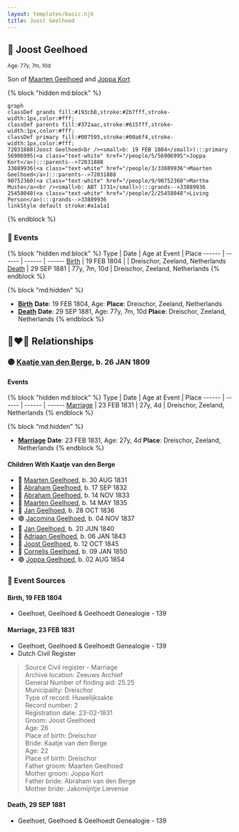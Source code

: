 ```yaml
---
layout: templates/basic.njk
title: Joost Geelhoed
---
```

## 🔵 Joost Geelhoed
<small>Age: 77y, 7m, 10d</small>

Son of [Maarten Geelhoed](/people/3/33889936) and [Joppa Kort](/people/5/56906995)

{% block "hidden md:block" %}
```mermaid
graph
classDef grands fill:#193cb8,stroke:#2b7fff,stroke-width:1px,color:#fff;
classDef parents fill:#372aac,stroke:#615fff,stroke-width:1px,color:#fff;
classDef primary fill:#007595,stroke:#00a6f4,stroke-width:1px,color:#fff;
72031888(Joost Geelhoed<br /><small>b: 19 FEB 1804</small>):::primary
56906995(<a class="text-white" href="/people/5/56906995">Joppa Kort</a>):::parents-->72031888
33889936(<a class="text-white" href="/people/3/33889936">Maarten Geelhoed</a>):::parents-->72031888
90752360(<a class="text-white" href="/people/9/90752360">Martha Muste</a><br /><small>b: ABT 1731</small>):::grands-->33889936
25458048(<a class="text-white" href="/people/2/25458048">Living Person</a>):::grands-->33889936
linkStyle default stroke:#a1a1a1
```
{% endblock %}

### 📆 Events

{% block "hidden md:block" %}
Type | Date | Age at Event | Place
------ | ------ | ------ | ------
[Birth](#event-event-2) | 19 FEB 1804 |  | Dreischor, Zeeland, Netherlands
[Death](#event-event-3) | 29 SEP 1881 | 77y, 7m, 10d | Dreischor, Zeeland, Netherlands
{% endblock %}

{% block "md:hidden" %}
- **[Birth](#event-event-2)**
**Date**: 19 FEB 1804, Age:
**Place**: Dreischor, Zeeland, Netherlands
- **[Death](#event-event-3)**
**Date**: 29 SEP 1881, Age: 77y, 7m, 10d
**Place**: Dreischor, Zeeland, Netherlands
{% endblock %}

## 👩‍❤️‍👨 Relationships

### 🟣 [Kaatje van den Berge](/people/3/32271874), b. 26 JAN 1809

#### Events

{% block "hidden md:block" %}
Type | Date | Age at Event | Place
------ | ------ | ------ | ------
[Marriage](#event-family-0-event-0) | 23 FEB 1831 | 27y, 4d | Dreischor, Zeeland, Netherlands
{% endblock %}

{% block "md:hidden" %}
- **[Marriage](#event-family-0-event-0)**
**Date**: 23 FEB 1831, Age: 27y, 4d
**Place**: Dreischor, Zeeland, Netherlands
{% endblock %}

#### Children With Kaatje van den Berge
* 🔵 [Maarten Geelhoed](/people/5/57272382), b. 30 AUG 1831
* 🔵 [Abraham Geelhoed](/people/1/12826628), b. 17 SEP 1832
* 🔵 [Abraham Geelhoed](/people/9/990506), b. 14 NOV 1833
* 🔵 [Maarten Geelhoed](/people/2/23159760), b. 14 MAY 1835
* 🔵 [Jan Geelhoed](/people/2/29775472), b. 28 OCT 1836
* 🟣 [Jacomina Geelhoed](/people/3/37405220), b. 04 NOV 1837
* 🔵 [Jan Geelhoed](/people/6/66365467), b. 20 JUN 1840
* 🔵 [Adriaan Geelhoed](/people/8/86821084), b. 06 JAN 1843
* 🔵 [Joost Geelhoed](/people/7/73673934), b. 12 OCT 1845
* 🔵 [Cornelis Geelhoed](/people/1/16991740), b. 09 JAN 1850
* 🟣 [Joppa Geelhoed](/people/6/60925262), b. 02 AUG 1854
### 📰 Event Sources

#### <a id="event-event-2"></a> Birth, 19 FEB 1804
* Geelhoet, Geelhoed & Geelhoedt Genealogie  - 139

#### <a id="event-family-0-event-0"></a> Marriage, 23 FEB 1831
* Geelhoet, Geelhoed & Geelhoedt Genealogie  - 139
* Dutch Civil Register
>   
  > Source Civil register - Marriage  
  > Archive location: Zeeuws Archief  
  > General Number of finding aid: 25.25  
  > Municipality: Dreischor  
  > Type of record: Huwelijksakte  
  > Record number: 2  
  > Registration date: 23-02-1831  
  > Groom: Joost Geelhoed  
  > Age: 26  
  > Place of birth: Dreischor  
  > Bride: Kaatje van den Berge  
  > Age: 22  
  > Place of birth: Dreischor  
  > Father groom: Maarten Geelhoed  
  > Mother groom: Joppa Kort  
  > Father bride: Abraham van den Berge  
  > Mother bride: Jakomijntje Lievense
#### <a id="event-event-3"></a> Death, 29 SEP 1881
* Geelhoet, Geelhoed & Geelhoedt Genealogie  - 139
